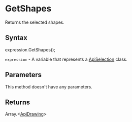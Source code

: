 # GetShapes

Returns the selected shapes.

## Syntax

expression.GetShapes();

`expression` - A variable that represents a [ApiSelection](../ApiSelection.md) class.

## Parameters

This method doesn't have any parameters.

## Returns

Array.<[ApiDrawing](../../ApiDrawing/ApiDrawing.md)>